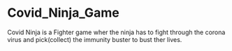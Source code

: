 # Covid_Ninja_Game
 
Covid Ninja is a Fighter game wher the ninja has to fight through the corona virus and pick(collect) the immunity buster to bust ther lives.

